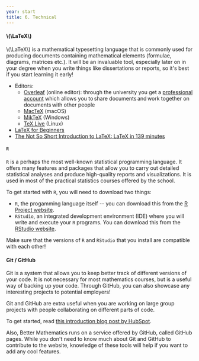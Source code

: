 ```yaml
---
year: start
title: 6. Technical
---
```


#### \\(\LaTeX\\)

\\(\LaTeX\\) is a mathematical typesetting language that is commonly used for producing documents containing mathematical elements (formulae, diagrams, matrices etc.). It will be an invaluable tool, especially later on in your degree when you write things like dissertations or reports, so it's best if you start learning it early!

- Editors:
	- [Overleaf](https://www.overleaf.com/) (online editor): through the university you get a [professional account](https://www.overleaf.com/edu/edinburgh) which allows you to share documents and work together on documents with other people
	- [MacTeX](http://www.tug.org/mactex/) (macOS)
	- [MikTeX](https://miktex.org/) (Windows)
	- [TeX Live](https://www.tug.org/texlive/) (Linux)
- [LaTeX for Beginners](http://www.docs.is.ed.ac.uk/skills/documents/3722/3722-2014.pdf)
- [The Not So Short Introduction to LaTeX: LaTeX in 139 minutes](https://tobi.oetiker.ch/lshort/lshort.pdf)

#### `R`

`R` is a perhaps the most well-known statistical programming language. It offers many features and packages that allow you to carry out detailed statistical analyses and produce high-quality reports and visualizations. It is used in most of the practical statistics courses offered by the school.

To get started with `R`, you will need to download two things:

- `R`, the progamming language itself -- you can download this from the [R Project website](https://www.r-project.org/).
- `RStudio`, an integrated development environment (IDE) where you will write and execute your `R` programs. You can download this from the [RStudio website](https://rstudio.com/).

Make sure that the versions of `R` and `RStudio` that you install are compatible with each other!

#### Git / GitHub

Git is a system that allows you to keep better track of different versions of your code. It is not necessary for most mathematics courses, but is a useful way of backing up your code. Through GitHub, you can also showcase any interesting projects to potential employers!

Git and GitHub are extra useful when you are working on large group projects with people collaborating on different parts of code.

To get started, read [this introduction blog post by HubSpot](https://product.hubspot.com/blog/git-and-github-tutorial-for-beginners).

Also, Better Mathematics runs on a service offered by GitHub, called GitHub pages. While you don't need to know much about Git and GitHub to contribute to the website, knowledge of these tools will help if you want to add any cool features.